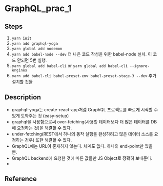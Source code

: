 # GraphQL_prac_1

## Steps
1. ```yarn init```
2. ```yarn add graphql-yoga```
3. ```yarn global add nodemon```
4. ```yarn add babel-node --dev``` 더 나은 코드 작성을 위한 babel-node 설치. 이 코드 안되면 5번 실행.
5. ```yarn global add babel-cli``` or ```yarn global add babel-cli --ignore-engines``` 
6. ```yarn add babel-cli babel-preset-env babel-preset-stage-3 --dev``` 추가 설치할 것들




## Description
- graphql-yoga는 create-react-app처럼 GraphQL 프로젝트를 빠르게 시작할 수 있게 도와주는 것 (easy-setup)
- graphql을 사용함으로써 over-fetching(사용할 데이터보다 더 많은 데이터를 DB에 요청하는 것)을 해결할 수 있다.
- under-fetching(REST에서 하나의 동작 실행을 완성하려고 많은 데이터 소스를 요청하는 경우) 또한 해결할 수 있다.
- GraphQL에는 URL이 존재하지 않는다. 체계도 없다. 하나의 end-point만 있을 뿐.
- GraphQL backend에 요청한 것에 따른 값들만 JS Object로 정확히 보내준다.
-


## Reference